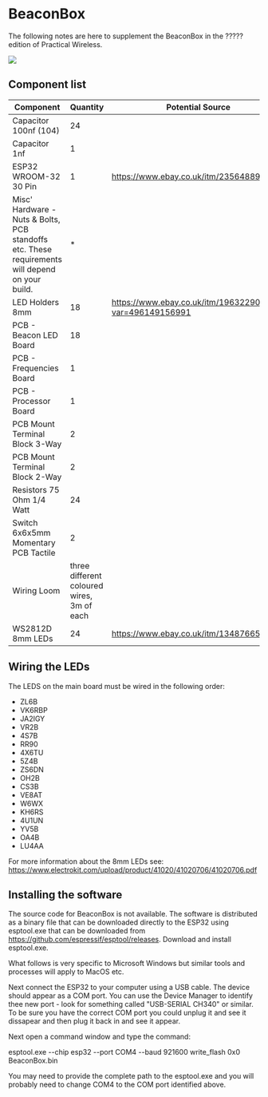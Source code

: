 # BeaconBox

The following notes are here to supplement the BeaconBox in the
????? edition of Practical Wireless.

<img src="Pictures/Fig5.jpg?sanitize=true&raw=true" />

## Component list

| Component | Quantity | Potential Source
| -------- | ------- | --------------|
| Capacitor 100nf (104) | 24 |
| Capacitor 1nf | 1 |
| ESP32 WROOM-32 30 Pin | 1 | https://www.ebay.co.uk/itm/235648899105
| Misc' Hardware - Nuts & Bolts, PCB standoffs etc. These requirements will depend on your build. | * | 
| LED Holders 8mm | 18 | https://www.ebay.co.uk/itm/196322906972?var=496149156991
| PCB - Beacon LED Board | 18 |
| PCB - Frequencies Board | 1 |
| PCB - Processor Board | 1 |
| PCB Mount Terminal Block 3-Way | 2 |
| PCB Mount Terminal Block 2-Way | 2 | 
| Resistors 75 Ohm 1/4 Watt | 24 |
| Switch 6x6x5mm Momentary PCB Tactile | 2 |
| Wiring Loom | three different coloured wires, 3m of each | 
| WS2812D 8mm LEDs | 24 | https://www.ebay.co.uk/itm/134876658482

## Wiring the LEDs

The LEDS on the main board must be wired in the following order:

* ZL6B
* VK6RBP
* JA2IGY
* VR2B
* 4S7B
* RR90
* 4X6TU
* 5Z4B
* ZS6DN
* OH2B
* CS3B
* VE8AT
* W6WX
* KH6RS
* 4U1UN
* YV5B
* OA4B
* LU4AA

For more information about the 8mm LEDs see: https://www.electrokit.com/upload/product/41020/41020706/41020706.pdf

## Installing the software

The source code for BeaconBox is not available. The software is distributed as a binary file
that can be downloaded directly to the ESP32 using esptool.exe that can be downloaded 
from https://github.com/espressif/esptool/releases. Download and install esptool.exe.

What follows is very specific to Microsoft Windows but similar tools and processes will apply
to MacOS etc.

Next connect the ESP32 to your computer using a USB cable. The device should appear as a COM port. 
You can use the Device Manager to identify thee new port - look for something called "USB-SERIAL CH340"
or similar. To be sure you have the correct COM port you could unplug it and see it dissapear and 
then plug it back in and see it appear. 

Next open a command window and type the command:

esptool.exe --chip esp32 --port COM4 --baud 921600 write_flash 0x0 BeaconBox.bin

You may need to provide the complete path to the esptool.exe and you will probably need
to change COM4 to the COM port identified above.

 